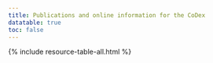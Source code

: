 ```yaml
---
title: Publications and online information for the CoDex
datatable: true
toc: false
---
```


{% include resource-table-all.html %}
